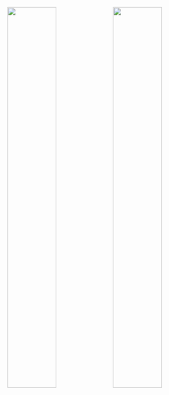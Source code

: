<img align="left" src="https://user-images.githubusercontent.com/86270022/195343295-eb05ec8a-e8d6-4c41-9519-c91e8c09af70.jpg" width="47%" height="*" /><img align="left" src="https://user-images.githubusercontent.com/86270022/195343263-0651834c-c174-4a8a-877b-a588a27db485.jpg" width="47%" height="*" />


  
    

